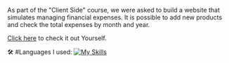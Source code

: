 As part of the "Client Side" course, we were asked to build a website that simulates managing financial expenses. It is possible to add new products and check the total expenses by month and year.

[Click here](https://chipper-bombolone-80b026.netlify.app/) to check it out Yourself.

🛠️ #Languages I used: 
[![My Skills](https://skillicons.dev/icons?i=js,html,css)](https://skillicons.dev)

